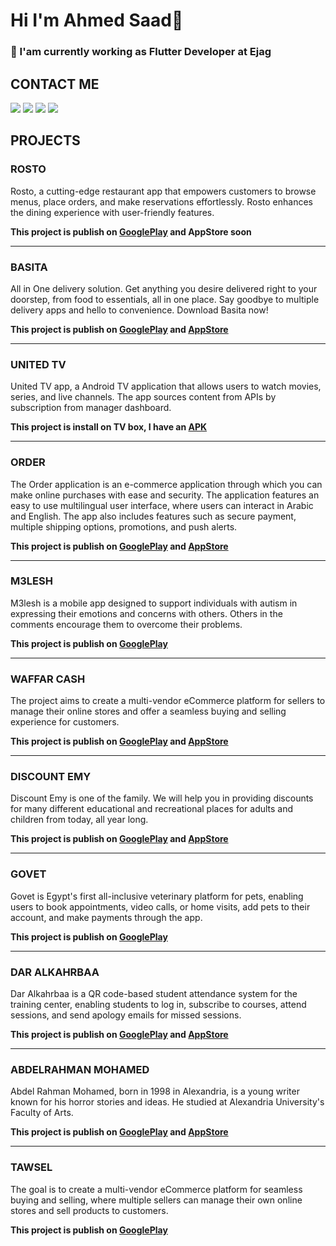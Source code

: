 <h1>Hi I'm Ahmed Saad👋</h1>
<h3>🔭 I'am currently working as Flutter Developer at Ejag</h3>
<!-- Start Section Contact Me -->
<h2> CONTACT ME </h2>

[<img src="https://github.com/a7mds3d2001/a7mds3d2001/assets/70177377/8872fc9f-33bb-4a7c-8a19-c77931f724a4" />](https://www.facebook.com/a7mds3d2001)
[<img src="https://github.com/a7mds3d2001/a7mds3d2001/assets/70177377/64629250-8eb2-4f7f-b51a-ab4a1ab9960c" />](http://Wa.me/201026272813)
[<img src="https://github.com/a7mds3d2001/a7mds3d2001/assets/70177377/962152e1-7eda-427e-82d9-91be7edd845d" />](https://www.linkedin.com/in/a7mds3d2001)
[<img src="https://github.com/a7mds3d2001/a7mds3d2001/assets/70177377/ba3a2d64-3625-4565-a602-85b5c3653b5e" />](https://www.instagram.com/a7mds3d2001)
<!-- End Section Contact Me -->

<h2>PROJECTS</h2>

### ROSTO
<p>Rosto, a cutting-edge restaurant app that empowers customers to browse menus, place orders, and make reservations effortlessly. Rosto enhances the dining experience with user-friendly features.</p>
<b>This project is publish on <a href="https://play.google.com/store/apps/details?id=com.sd.basita">GooglePlay</a> and AppStore soon</b><hr>

### BASITA
<p>All in One delivery solution. Get anything you desire delivered right to your doorstep, from food to essentials, all in one place. Say goodbye to multiple delivery apps and hello to convenience. Download Basita now!</p>
<b>This project is publish on <a href="https://play.google.com/store/apps/details?id=com.sd.basita">GooglePlay</a> and <a href="https://apps.apple.com/us/app/basita-%D8%A8%D8%B3%D9%8A%D8%B7%D9%87/id6443530678">AppStore</a></b><hr>

### UNITED TV
<p>United TV app, a Android TV application that allows users to watch movies, series, and live channels. The app sources content from APIs by subscription from manager dashboard.</p>
<b>This project is install on TV box, I have an <a href="">APK</a></b><hr>

### ORDER
<p>The Order application is an e-commerce application through which you can make online purchases with ease and security. The application features an easy to use multilingual user interface, where users can interact in Arabic and English. The app also includes features such as secure payment, multiple shipping options, promotions, and push alerts.</p>
<b>This project is publish on <a href="https://play.google.com/store/apps/details?id=com.order.order">GooglePlay</a> and <a href="https://apps.apple.com/us/app/order-fs/id6450720518">AppStore</a></b><hr>

### M3LESH
<p>M3lesh is a mobile app designed to support individuals with autism in expressing their emotions and concerns with others. Others in the comments encourage them to overcome their problems.</p> 
<b>This project is publish on <a href="https://play.google.com/store/apps/details?id=com.goldscrum.m3lesh">GooglePlay</a></b><hr>
  
### WAFFAR CASH
<p>The project aims to create a multi-vendor eCommerce platform for sellers to manage their online stores and offer a seamless buying and selling experience for customers.</p>
<b>This project is publish on <a href="https://play.google.com/store/apps/details?id=com.gao.waffar_cash">GooglePlay</a> and <a href="https://apps.apple.com/us/app/waffar-cash/id1626369167">AppStore</a></b><hr>

### DISCOUNT EMY
<p>Discount Emy is one of the family. We will help you in providing discounts for many different educational and recreational places for adults and children from today, all year long.</p>
<b>This project is publish on <a href="https://play.google.com/store/apps/details?id=com.technospace.emy_discount">GooglePlay</a> and <a href="https://apps.apple.com/us/app/discount-emy/id1617326763">AppStore</a></b><hr>

### GOVET
<p>Govet is Egypt's first all-inclusive veterinary platform for pets, enabling users to book appointments, video calls, or home visits, add pets to their account, and make payments through the app.</p> 
<b>This project is publish on <a href="https://play.google.com/store/apps/details?id=com.technospace.govet">GooglePlay</a></b><hr>

### DAR ALKAHRBAA
<p>Dar Alkahrbaa is a QR code-based student attendance system for the training center, enabling students to log in, subscribe to courses, attend sessions, and send apology emails for missed sessions.</p>
<b>This project is publish on <a href="https://play.google.com/store/apps/details?id=com.technoSpace.dar_elkahraba_app">GooglePlay</a> and <a href="https://apps.apple.com/us/app/dar-alkahrba/id1597367206">AppStore</a></b><hr>

### ABDELRAHMAN MOHAMED
<p>Abdel Rahman Mohamed, born in 1998 in Alexandria, is a young writer known for his horror stories and ideas. He studied at Alexandria University's Faculty of Arts.</p>
<b>This project is publish on <a href="https://play.google.com/store/apps/details?id=com.elshafey.abd_elrahman_mohamed">GooglePlay</a> and <a href="https://apps.apple.com/eg/app/abdelrhman-mohamed/id1600160743">AppStore</a></b><hr>

### TAWSEL
<p>The goal is to create a multi-vendor eCommerce platform for seamless buying and selling, where multiple sellers can manage their own online stores and sell products to customers.</p>
<b>This project is publish on <a href="https://play.google.com/store/apps/details?id=com.technospace.tawsel_app">GooglePlay</a></b>

